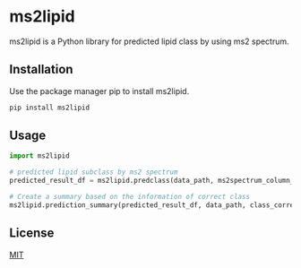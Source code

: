 # ms2lipid

ms2lipid is a Python library for predicted lipid class by using ms2 spectrum.

## Installation

Use the package manager pip to install ms2lipid.

```bash
pip install ms2lipid
```

## Usage

```python
import ms2lipid

# predicted lipid subclass by ms2 spectrum
predicted_result_df = ms2lipid.predclass(data_path, ms2spectrum_column_name, precurcerion_column_name, ionmode)

# Create a summary based on the information of correct class
ms2lipid.prediction_summary(predicted_result_df, data_path, class_correct_column_name)
```

## License

[MIT](https://choosealicense.com/licenses/mit/)
